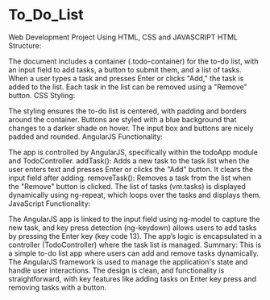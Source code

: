 # To_Do_List
Web Development Project Using HTML, CSS and JAVASCRIPT
HTML Structure:

The document includes a container (.todo-container) for the to-do list, with an input field to add tasks, a button to submit them, and a list of tasks.
When a user types a task and presses Enter or clicks "Add," the task is added to the list.
Each task in the list can be removed using a "Remove" button.
CSS Styling:

The styling ensures the to-do list is centered, with padding and borders around the container.
Buttons are styled with a blue background that changes to a darker shade on hover.
The input box and buttons are nicely padded and rounded.
AngularJS Functionality:

The app is controlled by AngularJS, specifically within the todoApp module and TodoController.
addTask(): Adds a new task to the task list when the user enters text and presses Enter or clicks the "Add" button. It clears the input field after adding.
removeTask(): Removes a task from the list when the "Remove" button is clicked.
The list of tasks (vm.tasks) is displayed dynamically using ng-repeat, which loops over the tasks and displays them.
JavaScript Functionality:

The AngularJS app is linked to the input field using ng-model to capture the new task, and key press detection (ng-keydown) allows users to add tasks by pressing the Enter key (key code 13).
The app’s logic is encapsulated in a controller (TodoController) where the task list is managed.
Summary:
This is a simple to-do list app where users can add and remove tasks dynamically. The AngularJS framework is used to manage the application's state and handle user interactions. The design is clean, and functionality is straightforward, with key features like adding tasks on Enter key press and removing tasks with a button.

